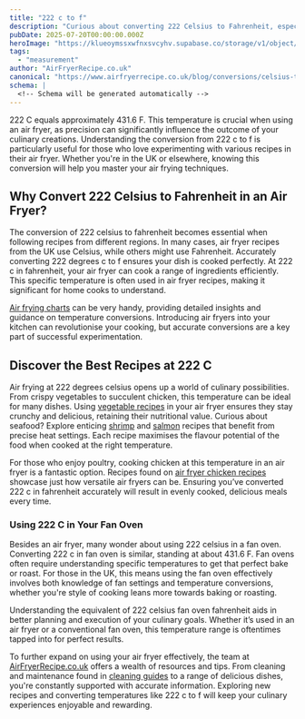 ```yaml
---
title: "222 c to f"
description: "Curious about converting 222 Celsius to Fahrenheit, especially for your air fryer? You're in the right place! Learn the conversion and enhance your culinary adventures."
pubDate: 2025-07-20T00:00:00.000Z
heroImage: "https://klueoymssxwfnxsvcyhv.supabase.co/storage/v1/object/public/Shmucket/222-c-to-f.png"
tags:
  - "measurement"
author: "AirFryerRecipe.co.uk"
canonical: "https://www.airfryerrecipe.co.uk/blog/conversions/celsius-to-fahrenheit/222-c-to-f"
schema: |
  <!-- Schema will be generated automatically -->
---
```


<p id="">222 C equals approximately 431.6 F. This temperature is crucial when using an air fryer, as precision can significantly influence the outcome of your culinary creations. Understanding the conversion from 222 c to f is particularly useful for those who love experimenting with various recipes in their air fryer. Whether you're in the UK or elsewhere, knowing this conversion will help you master your air frying techniques.</p><h2 id="">Why Convert 222 Celsius to Fahrenheit in an Air Fryer?</h2><p id="">The conversion of 222 celsius to fahrenheit becomes essential when following recipes from different regions. In many cases, air fryer recipes from the UK use Celsius, while others might use Fahrenheit. Accurately converting 222 degrees c to f ensures your dish is cooked perfectly. At 222 c in fahrenheit, your air fryer can cook a range of ingredients efficiently. This specific temperature is often used in air fryer recipes, making it significant for home cooks to understand.</p><p id=""><a href="https://www.airfryerrecipe.co.uk/air-fryer-conversion-chart" id="">Air frying charts</a> can be very handy, providing detailed insights and guidance on temperature conversions. Introducing air fryers into your kitchen can revolutionise your cooking, but accurate conversions are a key part of successful experimentation.</p><h2 id="">Discover the Best Recipes at 222 C</h2><p id="">Air frying at 222 degrees celsius opens up a world of culinary possibilities. From crispy vegetables to succulent chicken, this temperature can be ideal for many dishes. Using <a href="https://www.airfryerrecipe.co.uk/recipe-category/vegetables" id="">vegetable recipes</a> in your air fryer ensures they stay crunchy and delicious, retaining their nutritional value. Curious about seafood? Explore enticing <a href="https://www.airfryerrecipe.co.uk/recipe-category/shrimp" id="">shrimp</a> and <a href="https://www.airfryerrecipe.co.uk/recipe-category/salmon" id="">salmon</a> recipes that benefit from precise heat settings. Each recipe maximises the flavour potential of the food when cooked at the right temperature.</p><p id="">For those who enjoy poultry, cooking chicken at this temperature in an air fryer is a fantastic option. Recipes found on <a href="https://www.airfryerrecipe.co.uk/recipe-category/chicken" id="">air fryer chicken recipes</a> showcase just how versatile air fryers can be. Ensuring you’ve converted 222 c in fahrenheit accurately will result in evenly cooked, delicious meals every time.</p><h3 id="">Using 222 C in Your Fan Oven</h3><p id="">Besides an air fryer, many wonder about using 222 celsius in a fan oven. Converting 222 c in fan oven is similar, standing at about 431.6 F. Fan ovens often require understanding specific temperatures to get that perfect bake or roast. For those in the UK, this means using the fan oven effectively involves both knowledge of fan settings and temperature conversions, whether you're style of cooking leans more towards baking or roasting.</p><p id="">Understanding the equivalent of 222 celsius fan oven fahrenheit aids in better planning and execution of your culinary goals. Whether it’s used in an air fryer or a conventional fan oven, this temperature range is oftentimes tapped into for perfect results.</p><p id="">To further expand on using your air fryer effectively, the team at <a href="https://www.airfryerrecipe.co.uk/" id="">AirFryerRecipe.co.uk</a> offers a wealth of resources and tips. From cleaning and maintenance found in <a href="https://www.airfryerrecipe.co.uk/air-fryer-cleaner" id="">cleaning guides</a> to a range of delicious dishes, you're constantly supported with accurate information. Exploring new recipes and converting temperatures like 222 c to f will keep your culinary experiences enjoyable and rewarding.</p>
